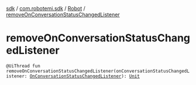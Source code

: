 [sdk](../../index.md) / [com.robotemi.sdk](../index.md) / [Robot](index.md) / [removeOnConversationStatusChangedListener](./remove-on-conversation-status-changed-listener.md)

# removeOnConversationStatusChangedListener

`@UiThread fun removeOnConversationStatusChangedListener(onConversationStatusChangedListener: `[`OnConversationStatusChangedListener`](../../com.robotemi.sdk.listeners/-on-conversation-status-changed-listener/index.md)`): `[`Unit`](https://kotlinlang.org/api/latest/jvm/stdlib/kotlin/-unit/index.html)
